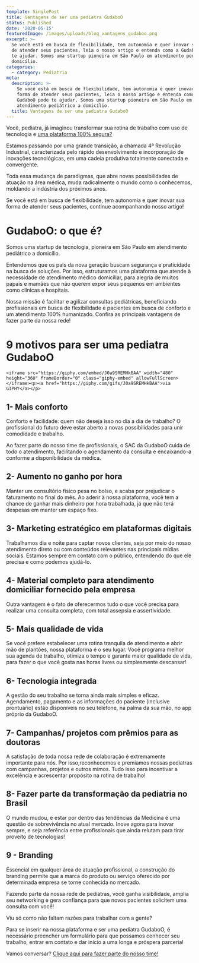 ```yaml
---
template: SinglePost
title: Vantagens de ser uma pediatra GudaboO
status: Published
date: '2020-05-15'
featuredImage: /images/uploads/blog_vantagens_gudaboo.png
excerpt: >-
  Se você está em busca de flexibilidade, tem autonomia e quer inovar sua forma
  de atender seus pacientes, leia o nosso artigo e entenda como a GudaboO pode
  te ajudar. Somos uma startup pioneira em São Paulo em atendimento pediátrico a
  domicílio.
categories:
  - category: Pediatria
meta:
  description: >-
    Se você está em busca de flexibilidade, tem autonomia e quer inovar sua
    forma de atender seus pacientes, leia o nosso artigo e entenda como a
    GudaboO pode te ajudar. Somos uma startup pioneira em São Paulo em
    atendimento pediátrico a domicílio.
  title: Vantagens de ser uma pediatra GudaboO
---
```

Você, pediatra, já imaginou transformar sua rotina de trabalho com uso de tecnologia e [uma plataforma 100% segura?](https://gudaboo.com.br/)

Estamos passando por uma grande transição, a chamada 4ª Revolução Industrial, caracterizada pelo rápido desenvolvimento e incorporação de inovações tecnológicas, em uma cadeia produtiva totalmente conectada e convergente.

Toda essa mudança de paradigmas, que abre novas possibilidades de atuação na área médica, muda radicalmente o mundo como o conhecemos, moldando a indústria dos próximos anos.

Se você está em busca de flexibilidade, tem autonomia e quer inovar sua forma de atender seus pacientes, continue acompanhando nosso artigo!

# GudaboO: o que é?

Somos uma startup de tecnologia, pioneira em São Paulo em atendimento pediátrico a domicílio. 

Entendemos que os pais da nova geração buscam segurança e praticidade na busca de soluções. Por isso, estruturamos uma plataforma que atende à necessidade de atendimento médico domiciliar, para alegria de muitos papais e mamães que não querem expor seus pequenos em ambientes como clínicas e hospitais.

Nossa missão é facilitar e agilizar consultas pediátricas, beneficiando profissionais em busca de flexibilidade e pacientes em busca de conforto e um atendimento 100% humanizado. Confira as principais vantagens de fazer parte da nossa rede!

# 9 motivos para ser uma pediatra GudaboO

`<iframe src="https://giphy.com/embed/J0a9SREMHkBAA" width="480" height="360" frameBorder="0" class="giphy-embed" allowFullScreen></iframe><p><a href="https://giphy.com/gifs/J0a9SREMHkBAA">via GIPHY</a></p>`

## 1- Mais conforto

Conforto e facilidade: quem não deseja isso no dia a dia de trabalho? O profissional do futuro deve estar aberto a novas possibilidades para unir comodidade e trabalho.

Ao fazer parte do nosso time de profissionais, o SAC da GudaboO cuida de todo o atendimento, facilitando o agendamento da consulta e encaixando-a conforme a disponibilidade da médica.

## 2- Aumento no ganho por hora

Manter um consultório físico pesa no bolso, e acaba por prejudicar o faturamento no final do mês. Ao aderir à nossa plataforma, você tem a chance de ganhar mais dinheiro por hora trabalhada, já que não terá despesas em manter um espaço fixo.

## 3- Marketing estratégico em plataformas digitais

Trabalhamos dia e noite para captar novos clientes, seja por meio do nosso atendimento direto ou com conteúdos relevantes nas principais mídias sociais. Estamos sempre em contato com o público, entendendo do que ele precisa e como podemos ajudá-lo.

## 4- Material completo para atendimento domiciliar fornecido pela empresa

Outra vantagem é o fato de oferecermos tudo o que você precisa para realizar uma consulta completa, com total assepsia e assertividade. 

## 5- Mais qualidade de vida

Se você prefere estabelecer uma rotina tranquila de atendimento e abrir mão de plantões, nossa plataforma é o seu lugar. Você programa melhor sua agenda de trabalho, otimiza o tempo e garante maior qualidade de vida, para fazer o que você gosta nas horas livres ou simplesmente descansar!

## 6- Tecnologia integrada

A gestão do seu trabalho se torna ainda mais simples e eficaz. Agendamento, pagamento e as informações do paciente (inclusive prontuário) estão disponíveis no seu telefone, na palma da sua mão, no app próprio da GudaboO.

## 7- Campanhas/ projetos com prêmios para as doutoras

A satisfação de toda nossa rede de colaboração é extremamente importante para nós. Por isso,reconhecemos e premiamos nossas pediatras com campanhas, projetos e outros mimos. Tudo isso para incentivar a excelência e acrescentar propósito na rotina de trabalho!

## 8- Fazer parte da transformação da pediatria no Brasil

O mundo mudou, e estar por dentro das tendências da Medicina é uma questão de sobrevivência no atual mercado. Inove agora para inovar sempre, e seja referência entre profissionais que ainda relutam para tirar proveito de tecnologias!

## 9 - Branding

Essencial em qualquer área de atuação profissional, a construção do branding  permite que a marca do produto ou serviço oferecido por determinada empresa se torne conhecida no mercado.

Fazendo parte da nossa rede de pediatras, você ganha visibilidade, amplia seu networking e gera confiança para que novos pacientes solicitem uma consulta com você!

Viu só como não faltam razões para trabalhar com a gente?

Para se inserir na nossa plataforma e ser uma pediatra GudaboO, é necessário preencher um formulário para que possamos conhecer seu trabalho, entrar em contato e dar início a uma longa e próspera parceria!

 Vamos conversar?
 [Clique aqui para fazer parte do nosso time!](share.hsforms.com/7270407/39e5ab4f-cd3c-42de-a993-2315570d731a)
